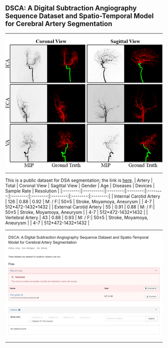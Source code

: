 ## DSCA: A Digital Subtraction Angiography Sequence Dataset and Spatio-Temporal Model for Cerebral Artery Segmentation
****
![image](https://github.com/jiongzhang-john/DSCA/blob/main/images/label.png)
****
This is a public dataset for DSA segmentation; the link is [here](https://zenodo.org/records/11255024).
| Artery | Total | Coronal View | Sagittal View | Gender | Age | Diseases | Devices | Sample Rate | Resolution |
|:--------:|:----------:|:--------:|:--------:|:--------:|:--------:|:--------:|:--------:|:--------:|:--------:|
| Internal Carotid Artery | 126 | 0.88 | 0.92   | M: / F:| 50&plusmn;5    | Stroke, Moyamoya, Aneurysm      |        | 4-7      | 512\*472-1432\*1432        | 
| External Carotid Artery | 55  | 0.91 | 0.88   | M: / F:| 50&plusmn;5    | Stroke, Moyamoya, Aneurysm      |        | 4-7      | 512\*472-1432\*1432        | 
| Vertebral Artery        | 43  | 0.88 | 0.93   | M: / F:| 50&plusmn;5    | Stroke, Moyamoya, Aneurysm      |        | 4-7      | 512\*472-1432\*1432        | 

****
![image](https://github.com/jiongzhang-john/DSCA/blob/main/images/link_.png)
****
